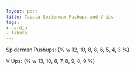 ```yaml
---
layout: post
title: Tabata Spiderman Pushups and V Ups
tags:
- cardio
- tabata
---
```


Spiderman Pushups: {% w 12, 10, 8, 8, 6, 5, 4, 3 %}

V Ups: {% w 13, 10, 8, 7, 8, 9, 8, 9 %}
